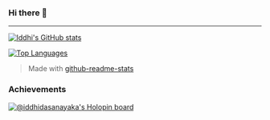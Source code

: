 ### Hi there 👋

***

[![Iddhi's GitHub stats](https://github-readme-stats.vercel.app/api?username=iddhi-sulakshana&show_icons=true&theme=dracula&hide=issues)](https://github.com/anuraghazra/github-readme-stats)


[![Top Languages](https://github-readme-stats.vercel.app/api/top-langs/?username=iddhi-sulakshana&show_icons=true&theme=dracula&layout=compact&langs_count=6)](https://github.com/anuraghazra/github-readme-stats)
> Made with [github-readme-stats](https://github.com/anuraghazra/github-readme-stats)

### Achievements
[![@iddhidasanayaka's Holopin board](https://holopin.me/iddhidasanayaka)](https://holopin.io/@iddhidasanayaka)
